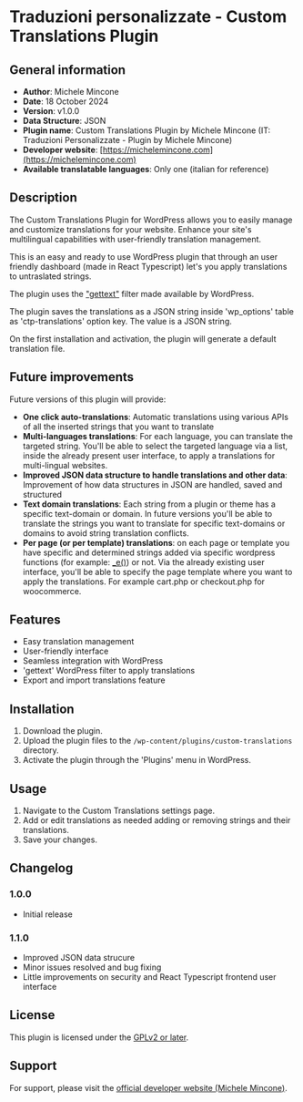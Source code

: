 # Traduzioni personalizzate - Custom Translations Plugin

## General information
- **Author**: Michele Mincone
- **Date**: 18 October 2024
- **Version**: v1.0.0
- **Data Structure**: JSON
- **Plugin name**: Custom Translations Plugin by Michele Mincone (IT: Traduzioni Personalizzate - Plugin by Michele Mincone)
- **Developer website**: [https://michelemincone.com](https://michelemincone.com)
- **Available translatable languages**: Only one (italian for reference)

## Description
The Custom Translations Plugin for WordPress allows you to easily manage and customize translations for your website. Enhance your site's multilingual capabilities with user-friendly translation management.

This is an easy and ready to use WordPress plugin that through an user friendly dashboard (made in React Typescript) let's you apply translations to untraslated strings.

The plugin uses the ["gettext"](https://developer.wordpress.org/reference/hooks/gettext/) filter made available by WordPress.

The plugin saves the translations as a JSON string inside 'wp_options' table as 'ctp-translations' option key. The value is a JSON string.

On the first installation and activation, the plugin will generate a default translation file.

## Future improvements
Future versions of this plugin will provide:

- **One click auto-translations**: Automatic translations using various APIs of all the inserted strings that you want to translate
- **Multi-languages translations**: For each language, you can translate the targeted string. You'll be able to select the targeted language via a list, inside the already present user interface, to apply a translations for multi-lingual websites.
- **Improved JSON data structure to handle translations and other data**: Improvement of how data structures in JSON are handled, saved and structured
- **Text domain translations**: Each string from a plugin or theme has a specific text-domain or domain. In future versions you'll be able to translate the strings you want to translate for specific text-domains or domains to avoid string translation conflicts.
- **Per page (or per template) translations**: on each page or template you have specific and determined strings added via specific wordpress functions (for example: [_e()](https://developer.wordpress.org/reference/functions/_e/)) or not. Via the already existing user interface, you'll be able to specify the page template where you want to apply the translations. For example cart.php or checkout.php for woocommerce.

## Features
- Easy translation management
- User-friendly interface
- Seamless integration with WordPress
- 'gettext' WordPress filter to apply translations
- Export and import translations feature

## Installation
1. Download the plugin.
2. Upload the plugin files to the `/wp-content/plugins/custom-translations` directory.
3. Activate the plugin through the 'Plugins' menu in WordPress.

## Usage
1. Navigate to the Custom Translations settings page.
3. Add or edit translations as needed adding or removing strings and their translations.
4. Save your changes.

## Changelog
### 1.0.0
- Initial release
### 1.1.0
- Improved JSON data strucure
- Minor issues resolved and bug fixing
- Little improvements on security and React Typescript frontend user interface

## License
This plugin is licensed under the [GPLv2 or later](https://www.gnu.org/licenses/gpl-2.0.html).

## Support
For support, please visit the [official developer website (Michele Mincone)](https://michelemincone.com).
